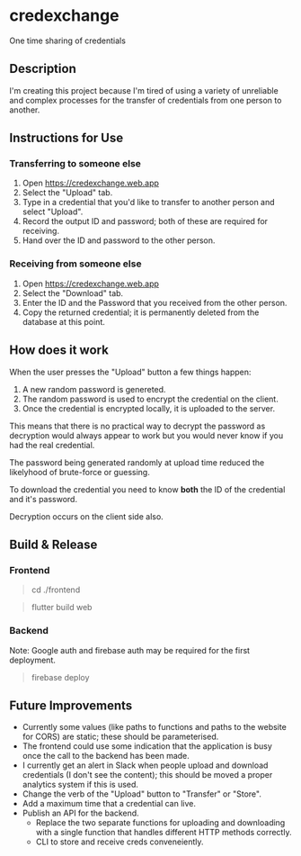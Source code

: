 # credexchange
One time sharing of credentials

## Description

I'm creating this project because I'm tired of using a variety of unreliable and complex processes for the transfer of credentials from one person to another.

## Instructions for Use

### Transferring to someone else

1. Open https://credexchange.web.app
2. Select the "Upload" tab.
3. Type in a credential that you'd like to transfer to another person and select "Upload".
4. Record the output ID and password; both of these are required for receiving.
5. Hand over the ID and password to the other person.

### Receiving from someone else

1. Open https://credexchange.web.app
2. Select the "Download" tab.
3. Enter the ID and the Password that you received from the other person.
4. Copy the returned credential; it is permanently deleted from the database at this point.

## How does it work

When the user presses the "Upload" button a few things happen:
1. A new random password is genereted.
2. The random password is used to encrypt the credential on the client.
3. Once the credential is encrypted locally, it is uploaded to the server.

This means that there is no practical way to decrypt the password as decryption would always appear to work but you would never know if you had the real credential.

The password being generated randomly at upload time reduced the likelyhood of brute-force or guessing.

To download the credential you need to know **both** the ID of the credential and it's password.

Decryption occurs on the client side also.

## Build & Release

### Frontend

> cd ./frontend

> flutter build web

### Backend

Note: Google auth and firebase auth may be required for the first deployment.

> firebase deploy

## Future Improvements

- Currently some values (like paths to functions and paths to the website for CORS) are static; these should be parameterised.
- The frontend could use some indication that the application is busy once the call to the backend has been made.
- I currently get an alert in Slack when people upload and download credentials (I don't see the content); this should be moved a proper analytics system if this is used.
- Change the verb of the "Upload" button to "Transfer" or "Store".
- Add a maximum time that a credential can live.
- Publish an API for the backend.
  - Replace the two separate functions for uploading and downloading with a single function that handles different HTTP methods correctly.
  - CLI to store and receive creds conveneiently.
